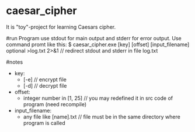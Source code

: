 # caesar_cipher
It is "toy"-project for learning Caesars cipher.

#run
Program use stdout for main output and stderr for error output.
Use command promt like this:
$ caesar_cipher.exe [key] [offset] [input_filename] optional >log.txt 2>&1 // redirect stdout and stderr in file log.txt

#notes
- key:
	- [-e] // encrypt file
	- [-d] // decrypt file
- offset:
	- integer number in [1, 25] //  you may redefined it in src code of program (need recompile)
- input_filename:
	- any file like [name].txt // file must be in the same directory where program is called